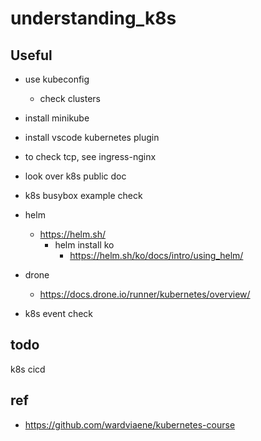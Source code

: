 # understanding_k8s

## Useful

- use kubeconfig
  - check clusters
- install minikube
- install vscode kubernetes plugin
- to check tcp, see ingress-nginx
- look over k8s public doc
- k8s busybox example check

- helm
  - https://helm.sh/
    - helm install ko
      - https://helm.sh/ko/docs/intro/using_helm/

- drone
  - https://docs.drone.io/runner/kubernetes/overview/

- k8s event check

## todo

k8s cicd

## ref

- https://github.com/wardviaene/kubernetes-course
